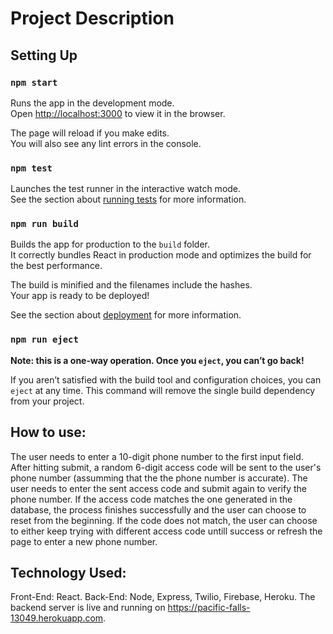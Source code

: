 # Project Description

## Setting Up

### `npm start`

Runs the app in the development mode.\
Open [http://localhost:3000](http://localhost:3000) to view it in the browser.

The page will reload if you make edits.\
You will also see any lint errors in the console.

### `npm test`

Launches the test runner in the interactive watch mode.\
See the section about [running tests](https://facebook.github.io/create-react-app/docs/running-tests) for more information.

### `npm run build`

Builds the app for production to the `build` folder.\
It correctly bundles React in production mode and optimizes the build for the best performance.

The build is minified and the filenames include the hashes.\
Your app is ready to be deployed!

See the section about [deployment](https://facebook.github.io/create-react-app/docs/deployment) for more information.

### `npm run eject`

**Note: this is a one-way operation. Once you `eject`, you can’t go back!**

If you aren’t satisfied with the build tool and configuration choices, you can `eject` at any time. This command will remove the single build dependency from your project.

## How to use:
The user needs to enter a 10-digit phone number to the first input field. After hitting submit, a random 6-digit access code will be sent to the user's phone number (assumming that the the phone number is accurate). 
The user needs to enter the sent access code and submit again to verify the phone number. 
If the access code matches the one generated in the database, the process finishes successfully and the user can choose to reset from the beginning.
If the code does not match, the user can choose to either keep trying with different access code untill success or refresh the page to enter a new phone number.

## Technology Used:
Front-End: React.
Back-End: Node, Express, Twilio, Firebase, Heroku.
The backend server is live and running on https://pacific-falls-13049.herokuapp.com.

